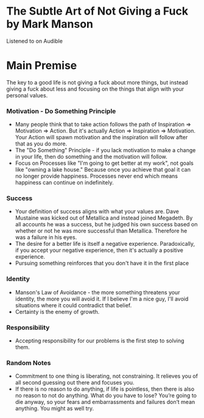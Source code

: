 # The Subtle Art of Not Giving a Fuck by Mark Manson

Listened to on Audible

# Main Premise

The key to a good life is not giving a fuck about more things, but instead giving a fuck about less and focusing on the things that align with your personal values.

### Motivation - Do Something Principle

- Many people think that to take action follows the path of Inspiration => Motivation => Action. But it's actually Action => Inspiration => Motivation. Your Action will spawn motivation and the inspiration will follow after that as you do more.
- The "Do Something" Principle - if you lack motivation to make a change in your life, then do something and the motivation will follow.
- Focus on Processes like "I'm going to get better at my work", not goals like "owning a lake house." Because once you achieve that goal it can no longer provide happiness. Processes never end which means happiness can continue on indefinitely.

### Success

- Your definition of success aligns with what your values are. Dave Mustaine was kicked out of Metallica and instead joined Megadeth. By all accounts he was a success, but he judged his own success based on whether or not he was more successful than Metallica. Therefore he was a failure in his eyes.
- The desire for a better life is itself a negative experience. Paradoxically, if you accept your negative experience, then it's actually a positive experience.
- Pursuing something reinforces that you don't have it in the first place

### Identity

- Manson's Law of Avoidance - the more something threatens your identity, the more you will avoid it. If I believe I'm a nice guy, I'll avoid situations where it could contradict that belief.
- Certainty is the enemy of growth.

### Responsibility

- Accepting responsibility for our problems is the first step to solving them.

### Random Notes

- Commitment to one thing is liberating, not constraining. It relieves you of all second guessing out there and focuses you.
- If there is no reason to do anything, if life is pointless, then there is also no reason to not do anything. What do you have to lose? You’re going to die anyway, so your fears and embarrassments and failures don’t mean anything. You might as well try.
